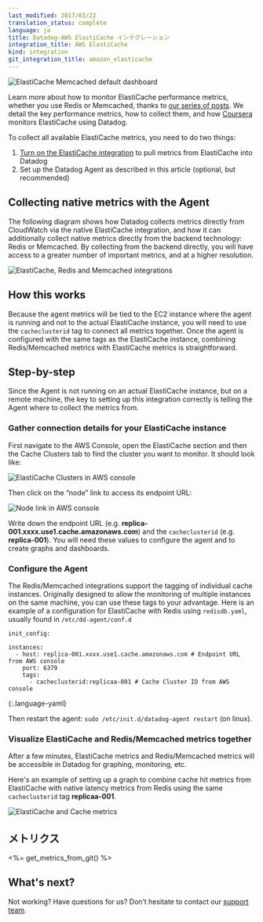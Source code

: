```yaml
---
last_modified: 2017/03/22
translation_status: complete
language: ja
title: Datadog-AWS ElastiCache インテグレーション
integration_title: AWS ElastiCache
kind: integration
git_integration_title: amazon_elasticache
---
```


<!-- ![ElastiCache Memcached default dashboard](/static/images/elasticache-memcached.png)

Learn more about how to monitor ElastiCache performance metrics, whether you use Redis or Memcached, thanks to [our series of posts](https://www.datadoghq.com/blog/monitoring-elasticache-performance-metrics-with-redis-or-memcached/). We detail the key performance metrics, how to collect them, and how [Coursera](https://www.coursera.org/) monitors ElastiCache using Datadog. -->

![ElastiCache Memcached default dashboard](/static/images/elasticache-memcached.png)

Learn more about how to monitor ElastiCache performance metrics, whether you use Redis or Memcached, thanks to [our series of posts](https://www.datadoghq.com/blog/monitoring-elasticache-performance-metrics-with-redis-or-memcached/). We detail the key performance metrics, how to collect them, and how [Coursera](https://www.coursera.org/) monitors ElastiCache using Datadog.


<!-- To collect all available ElastiCache metrics, you need to do two things:

1.  [Turn on the ElastiCache integration](https://app.datadoghq.com/account/settings#integrations/amazon_elasticache) to pull metrics from ElastiCache into Datadog
2.  Set up the Datadog Agent as described in this article (optional, but recommended)
 -->

To collect all available ElastiCache metrics, you need to do two things:

1.  [Turn on the ElastiCache integration](https://app.datadoghq.com/account/settings#integrations/amazon_elasticache) to pull metrics from ElastiCache into Datadog
2.  Set up the Datadog Agent as described in this article (optional, but recommended)


<!-- ## Collecting native metrics with the Agent

The following diagram shows how Datadog collects metrics directly from CloudWatch via the native ElastiCache integration, and how it can additionally collect native metrics directly from the backend technology: Redis or Memcached. By collecting from the backend directly, you will have access to a greater number of important metrics, and at a higher resolution.

![ElastiCache, Redis and Memcached integrations](/static/images/elasticache1.png)
 -->

## Collecting native metrics with the Agent

The following diagram shows how Datadog collects metrics directly from CloudWatch via the native ElastiCache integration, and how it can additionally collect native metrics directly from the backend technology: Redis or Memcached. By collecting from the backend directly, you will have access to a greater number of important metrics, and at a higher resolution.

![ElastiCache, Redis and Memcached integrations](/static/images/elasticache1.png)


<!-- ## How this works

Because the agent metrics will be tied to the EC2 instance where the agent is running and not to the actual ElastiCache instance, you will need to use the `cacheclusterid` tag to connect all metrics together. Once the agent is configured with the same tags as the ElastiCache instance, combining Redis/Memcached metrics with ElastiCache metrics is straightforward. -->

## How this works

Because the agent metrics will be tied to the EC2 instance where the agent is running and not to the actual ElastiCache instance, you will need to use the `cacheclusterid` tag to connect all metrics together. Once the agent is configured with the same tags as the ElastiCache instance, combining Redis/Memcached metrics with ElastiCache metrics is straightforward.

<!-- ## Step-by-step

Since the Agent is not running on an actual ElastiCache instance, but on a remote machine, the key to setting up this integration correctly is telling the Agent where to collect the metrics from. -->

## Step-by-step

Since the Agent is not running on an actual ElastiCache instance, but on a remote machine, the key to setting up this integration correctly is telling the Agent where to collect the metrics from.


<!-- ### Gather connection details for your ElastiCache instance

First navigate to the AWS Console, open the ElastiCache section and then the Cache Clusters tab to find the cluster you want to monitor. It should look like:

![ElastiCache Clusters in AWS console](/static/images/elasticache2.png)

Then click on the “node” link to access its endpoint URL:

![Node link in AWS console](/static/images/elasticache3.png)

Write down the endpoint URL (e.g. **replica-001.xxxx.use1.cache.amazonaws.com**) and the `cacheclusterid` (e.g. **replica-001**). You will need these values to configure the agent and to create graphs and dashboards. -->

### Gather connection details for your ElastiCache instance

First navigate to the AWS Console, open the ElastiCache section and then the Cache Clusters tab to find the cluster you want to monitor. It should look like:

![ElastiCache Clusters in AWS console](/static/images/elasticache2.png)

Then click on the “node” link to access its endpoint URL:

![Node link in AWS console](/static/images/elasticache3.png)

Write down the endpoint URL (e.g. **replica-001.xxxx.use1.cache.amazonaws.com**) and the `cacheclusterid` (e.g. **replica-001**). You will need these values to configure the agent and to create graphs and dashboards.


<!-- ### Configure the Agent

The Redis/Memcached integrations support the tagging of individual cache instances. Originally designed to allow the monitoring of multiple instances on the same machine, you can use these tags to your advantage. Here is an example of a configuration for ElastiCache with Redis using `redisdb.yaml`, usually found in `/etc/dd-agent/conf.d`

    init_config:

    instances:
      - host: replica-001.xxxx.use1.cache.amazonaws.com # Endpoint URL from AWS console
        port: 6379
        tags:
          - cacheclusterid:replicaa-001 # Cache Cluster ID from AWS console
{:.language-yaml}


Then restart the agent: `sudo /etc/init.d/datadog-agent restart` (on linux). -->

### Configure the Agent

The Redis/Memcached integrations support the tagging of individual cache instances. Originally designed to allow the monitoring of multiple instances on the same machine, you can use these tags to your advantage. Here is an example of a configuration for ElastiCache with Redis using `redisdb.yaml`, usually found in `/etc/dd-agent/conf.d`

    init_config:

    instances:
      - host: replica-001.xxxx.use1.cache.amazonaws.com # Endpoint URL from AWS console
        port: 6379
        tags:
          - cacheclusterid:replicaa-001 # Cache Cluster ID from AWS console
{:.language-yaml}


Then restart the agent: `sudo /etc/init.d/datadog-agent restart` (on linux).


<!-- ### Visualize ElastiCache and Redis/Memcached metrics together

After a few minutes, ElastiCache metrics and Redis/Memcached metrics will be accessible in Datadog for graphing, monitoring, etc.

Here's an example of setting up a graph to combine cache hit metrics from ElastiCache with native latency metrics from Redis using the same `cacheclusterid` tag **replicaa-001**.

![ElastiCache and Cache metrics](/static/images/elasticache4.png) -->

### Visualize ElastiCache and Redis/Memcached metrics together

After a few minutes, ElastiCache metrics and Redis/Memcached metrics will be accessible in Datadog for graphing, monitoring, etc.

Here's an example of setting up a graph to combine cache hit metrics from ElastiCache with native latency metrics from Redis using the same `cacheclusterid` tag **replicaa-001**.

![ElastiCache and Cache metrics](/static/images/elasticache4.png)


<!-- ## Metrics

<%= get_metrics_from_git() %> -->

## メトリクス

<%= get_metrics_from_git() %>

<!-- ## What's next?

Not working? Have questions for us? Don’t hesitate to contact our [support team](mailto:support@datadoghq.com). -->

## What's next?

Not working? Have questions for us? Don’t hesitate to contact our [support team](mailto:support@datadoghq.com).